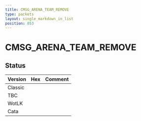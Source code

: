 ```yaml
---
title: CMSG_ARENA_TEAM_REMOVE
type: packets
layout: single_markdown_in_list
position: 853
---
```


# CMSG_ARENA_TEAM_REMOVE

## Status

Version | Hex | Comment
---------- | ---------- | ---------- 
Classic |  |  
TBC |  |  
WotLK |  |  
Cata |  |  
